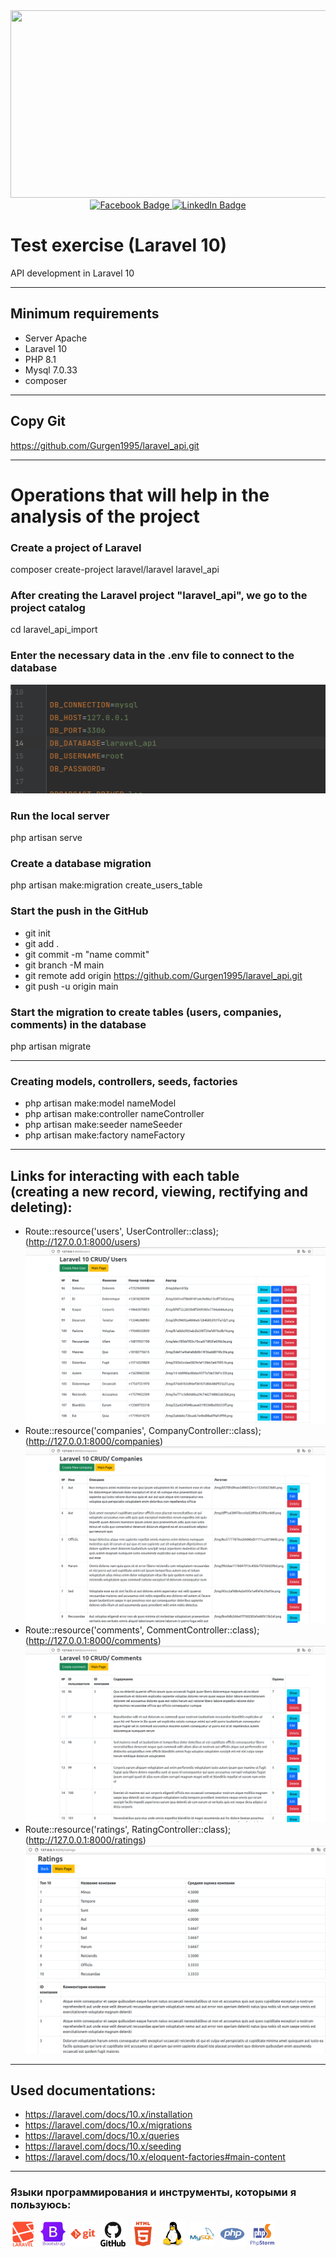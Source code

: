 <div id="header" align="center">
  <img src="https://media.giphy.com/media/qgQUggAC3Pfv687qPC/giphy.gif" width="600" height="300"/>
</div>

<div id="badges" align="center">
   <a href="https://www.facebook.com/gurgen1995">
    <img src="https://img.shields.io/badge/Facebook-blue?style=for-the-badge&logo=facebook&logoColor=white" alt="Facebook Badge"/>
  </a>
   <a href="https://www.linkedin.com/in/%D0%B3%D1%83%D1%80%D0%B3%D0%B5%D0%BD-%D0%BC%D0%BA%D1%80%D1%82%D1%87%D1%8F%D0%BD-15073627a">
    <img src="https://img.shields.io/badge/LinkedIn-blue?style=for-the-badge&logo=linkedin&logoColor=white" alt="LinkedIn Badge"/>
  </a>
</div>

Test exercise (Laravel 10)
=============

API development in Laravel 10
____________
Minimum requirements
------------

* Server Apache
* Laravel 10
* PHP 8.1
* Mysql 7.0.33
* composer
____________
## Copy Git

https://github.com/Gurgen1995/laravel_api.git
____________
# Operations that will help in the analysis of the project

### Create a project of Laravel

composer create-project laravel/laravel laravel_api

### After creating the Laravel project "laravel_api", we go to the project catalog

cd laravel_api_import

### Enter the necessary data in the .env file to connect to the database

![env.png](env.png)

### Run the local server
php artisan serve

### Create a database migration

php artisan make:migration create_users_table

### Start the push in the GitHub

- git init
- git add .
- git commit -m "name commit"
- git branch -M main
- git remote add origin https://github.com/Gurgen1995/laravel_api.git
- git push -u origin main

### Start the migration to create tables (users, companies, comments) in the database

php artisan migrate
____________
### Creating models, controllers, seeds, factories

- php artisan make:model nameModel
- php artisan make:controller nameController
- php artisan make:seeder nameSeeder
- php artisan make:factory nameFactory

____________
## Links for interacting with each table <br>(creating a new record, viewing, rectifying and deleting):

- Route::resource('users', UserController::class);
  (http://127.0.0.1:8000/users)
![users.png](users.png)
- Route::resource('companies', CompanyController::class);
  (http://127.0.0.1:8000/companies)
![companies.png](companies.png)
- Route::resource('comments', CommentController::class);
  (http://127.0.0.1:8000/comments)
 ![comments.png](comments.png)
- Route::resource('ratings', RatingController::class);
  (http://127.0.0.1:8000/ratings)
![top10.png](top10.png)

---
## Used documentations:

- https://laravel.com/docs/10.x/installation
- https://laravel.com/docs/10.x/migrations
- https://laravel.com/docs/10.x/queries
- https://laravel.com/docs/10.x/seeding
- https://laravel.com/docs/10.x/eloquent-factories#main-content
---

### Языки программирования и инструменты, которыми я пользуюсь:
<div>

<img src='icons/laravel-plain-wordmark.svg' title="React" alt="React" width="40" height="40"/>&nbsp;
<img src='icons/bootstrap-original-wordmark.svg' title="Spring" alt="Spring" width="40" height="40"/>&nbsp;
<img src='icons/git-plain-wordmark.svg' title="Redux" alt="Redux " width="40" height="40"/>&nbsp;
<img src='icons/github-original-wordmark.svg'  title="CSS3" alt="CSS" width="40" height="40"/>&nbsp;
<img src='icons/html5-plain-wordmark.svg' title="HTML5" alt="HTML" width="40" height="40"/>&nbsp;
<img src='icons/linux-original.svg'  alt="Gatsby" width="40" height="40"/>&nbsp;
<img src='icons/mysql-original-wordmark.svg' title="MySQL"  alt="MySQL" width="40" height="40"/>&nbsp;
<img src='icons/php-plain.svg' title="NodeJS" alt="NodeJS" width="40" height="40"/>&nbsp;
<img src='icons/phpstorm-original-wordmark.svg' title="AWS" alt="AWS" width="40" height="40"/>&nbsp;

</div>
